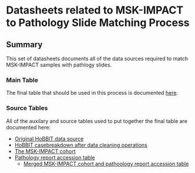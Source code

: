 # Datasheets related to MSK-IMPACT to Pathology Slide Matching Process

## Summary

This set of datasheets documents all of the data sources required to match MSK-IMPACT samples with pathlogy slides. 

### Main Table
The final table that should be used in this process is documented [here](https://github.com/msk-mind/datasheets-for-datasets/blob/impact-exploration/impact-slide/impact-slide/impact_slide.md). 

### Source Tables
All of the auxilary and source tables used to put together the final table are documented here:

- [Original HoBBIT data source](https://github.com/msk-mind/datasheets-for-datasets/blob/impact-exploration/impact-slide/hobbit/hobbit-casebreakdown.md)
- [HoBBIT casebreakdown after data cleaning operations](https://github.com/msk-mind/datasheets-for-datasets/blob/impact-exploration/impact-slide/hobbit/hobbit-casebreakdown-cleaned.md)
- [The MSK-IMPACT cohort](https://github.com/msk-mind/datasheets-for-datasets/blob/impact-exploration/impact-slide/impact-cdm/impact-table.md)
- [Pathology report accession table](https://github.com/msk-mind/datasheets-for-datasets/blob/impact-exploration/impact-slide/impact-cdm/cdm-pathology-report.md)
    - [Merged MSK-IMPACT cohort and pathoology report accession table](https://github.com/msk-mind/datasheets-for-datasets/blob/impact-exploration/impact-slide/impact-cdm/impact-pathology_report_accession.md)
